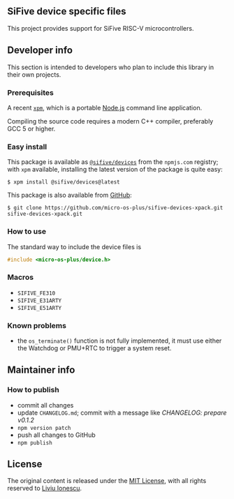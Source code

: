 ## SiFive device specific files

This project provides support for SiFive RISC-V microcontrollers.

## Developer info

This section is intended to developers who plan to include this library
in their own projects.

### Prerequisites

A recent [`xpm`](https://www.npmjs.com/package/xpm), which is a portable
[Node.js](https://nodejs.org/) command line application.

Compiling the source code requires a modern C++ compiler, preferably
GCC 5 or higher. 

### Easy install

This package is available as
[`@sifive/devices`](https://www.npmjs.com/package/@sifive/devices) from
the `npmjs.com` registry; with `xpm` available, installing the latest
version of the package is quite easy:

```console
$ xpm install @sifive/devices@latest
```

This package is also available from
[GitHub](https://github.com/micro-os-plus/sifive-devices-xpack):

```console
$ git clone https://github.com/micro-os-plus/sifive-devices-xpack.git sifive-devices-xpack.git
```

### How to use

The standard way to include the device files is

```c
#include <micro-os-plus/device.h>
```

### Macros

* `SIFIVE_FE310`
* `SIFIVE_E31ARTY`
* `SIFIVE_E51ARTY`

### Known problems

* the `os_terminate()` function is not fully implemented, it must
use either the Watchdog or PMU+RTC to trigger a system reset.

## Maintainer info

### How to publish

* commit all changes
* update `CHANGELOG.md`; commit with a message like _CHANGELOG: prepare v0.1.2_
* `npm version patch`
* push all changes to GitHub
* `npm publish`

## License

The original content is released under the
[MIT License](https://opensource.org/licenses/MIT), with all rights reserved to
[Liviu Ionescu](https://github.com/ilg-ul).
